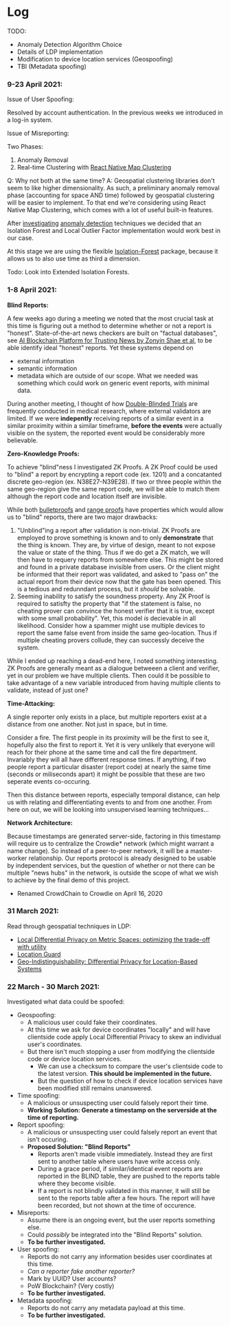 # Log

TODO:
* Anomaly Detection Algorithm Choice
* Details of LDP implementation
* Modification to device location services (Geospoofing)
* TBI (Metadata spoofing)

### 9-23 April 2021:

Issue of User Spoofing:

Resolved by account authentication. In the previous weeks we introduced in a log-in system.

Issue of Misreporting:

Two Phases:
1. Anomaly Removal
2. Real-time Clustering with [React Native Map Clustering](https://github.com/venits/react-native-map-clustering)

Q: Why not both at the same time?
A: Geospatial clustering libraries don't seem to like higher dimensionality. As such, a preliminary anomaly removal phase (accounting for space AND time) followed by geospatial clustering will be easier to implement. To that end we're considering using React Native Map Clustering, which comes with a lot of useful built-in features.

After [investigating](https://towardsdatascience.com/unsupervised-anomaly-detection-on-time-series-9bcee10ab473) [anomaly detection](https://medium.com/learningdatascience/anomaly-detection-techniques-in-python-50f650c75aaf) techniques we decided that an Isolation Forest and Local Outlier Factor implementation would work best in our case.

At this stage we are using the flexible [Isolation-Forest](https://www.npmjs.com/package/isolation-forest) package, because it allows us to also use time as third a dimension.

Todo: Look into Extended Isolation Forests.

### 1-8 April 2021:

**Blind Reports:**

A few weeks ago during a meeting we noted that the most crucial task at this time is figuring out a method to determine whether or not a report is "honest".
State-of-the-art news checkers are built on "factual databases", see [AI Blockchain Platform for Trusting News by Zonyin Shae et al](https://www.semanticscholar.org/paper/AI-Blockchain-Platform-for-Trusting-News-Shae-Tsai/c510a97a1f1909ea59b0458e1689224be0887dfd), to be able identify ideal "honest" reports. Yet these systems depend on
* external information
* semantic information
* metadata
which are outside of our scope. What we needed was something which could work on generic event reports, with minimal data. 

During another meeting, I thought of how [Double-Blinded Trials](https://en.wikipedia.org/wiki/Blinded_experiment#Double-blind_trials) are frequently conducted in medical research, where external validators are limited. If we were **indepently** receiving reports of a similar event in a similar proximity within a similar timeframe, **before the events** were actually visible on the system, the reported event would be considerably more believable.

**Zero-Knowledge Proofs:**

To achieve "blind"ness I investigated ZK Proofs. A ZK Proof could be used to "blind" a report by encrypting a report code (ex. 1201) and a concatanted discrete geo-region (ex. N38E27-N39E28). If two or three people within the same geo-region give the same report code, we will be able to match them although the report code and location itself are invisible.

While both [bulletproofs](https://www.youtube.com/watch?v=Adrh6BCc_Ao) and [range proofs](https://github.com/ing-bank/zkrp) have properties which would allow us to "blind" reports, there are two major drawbacks:

1. "Unblind"ing a report after validation is non-trivial. ZK Proofs are employed to prove something is known and to only **demonstrate** that the thing is known. They are, by virtue of design,  meant to not expose the value or state of the thing. Thus if we do get a ZK match, we will then have to requery reports from somewhere else. This might be stored and found in a private database invisible from users. Or the client might be informed that their report was validated, and asked to "pass on" the actual report from their device now that the gate has been opened. This is a tedious and redunndant process, but it _should_ be solvable.
2. Seeming inability to satisfy the soundness property. Any ZK Proof is required to satisfty the property that "if the statement is false, no cheating prover can convince the honest verifier that it is true, except with some small probability". Yet, this model _is_ decievable in all likelihood. Consider how a spammer might use multiple devices to report the same false event from inside the same geo-location. Thus if multiple cheating provers collude, they can successly deceive the system.

While I ended up reaching a dead-end here, I noted something interesting. ZK Proofs are generally meant as a dialogue betweeen a client and verifier, yet in our problem we have multiple clients. Then could it be possible to take advantage of a new variable introduced from having multiple clients to validate, instead of just one? 

**Time-Attacking:**

A single reporter only exists in a place, but multiple reporters exist at a distance from one another. Not just in space, but in time.

Consider a fire. The first people in its proximity will be the first to see it, hopefully also the first to report it. Yet it is very unlikely that everyone will reach for their phone at the same time and call the fire department. Invariably they will all have different response times. If anything, if two people report a particular disaster (report code) at nearly the same time (seconds or miliseconds apart) it might be possible that these are two seperate events co-occuring.

Then this distance between reports, especially temporal distance, can help us with relating and differentiating events to and from one another. From here on out, we will be looking into unsupervised learning techniques...

**Network Architecture:**

Because timestamps are generated server-side, factoring in this timestamp will require us to centralize the Crowdie* network (which might warrant a name change). So instead of a peer-to-peer network, it will be a master-worker relationship. Our reports protocol is already designed to be usable by independent services, but the question of whether or not there can be multiple "news hubs" in the network, is outside the scope of what we wish to achieve by the final demo of this project.

* Renamed CrowdChain to Crowdie on April 16, 2020

### 31 March 2021:
Read through geospatial techniques in LDP:
* [Local Differential Privacy on Metric Spaces: optimizing the trade-off with utility](https://ieeexplore.ieee.org/abstract/document/8429310?casa_token=O8AToF7tGy0AAAAA:uQtYMM1a_Btksx8yR9Yi8ehB8mCxAmCfUjUbUPiMln-EtrmC2m20z06XxX1ky1R4lQ1HkMKGqi4)
* [Location Guard](https://github.com/chatziko/location-guard)
* [Geo-Indistinguishability: Differential Privacy for Location-Based Systems](https://arxiv.org/abs/1212.1984)

### 22 March - 30 March 2021: 
Investigated what data could be spoofed:
* Geospoofing: 
  * A malicious user could fake their coordinates. 
  * At this time we ask for device coordinates "locally" and will have clientside code apply Local Differential Privacy to skew an individual user's coordinates.
  * But there isn't much stopping a user from modifying the clientside code or device location services.
    * We can use a checksum to compare the user's clientside code to the latest version. **This should be implemented in the future.**
    * But the question of how to check if device location services have been modified still remains unanswered.
* Time spoofing:
  * A malicious or unsuspecting user could falsely report their time.
  * **Working Solution: Generate a timestamp on the serverside at the time of reporting.**
* Report spoofing:
  * A malicious or unsuspecting user could falsely report an event that isn't occuring.
  * **Proposed Solution: "Blind Reports"**
    * Reports aren't made visible immediately. Instead they are first sent to another table where users have write access only.
    * During a grace period, if similar/identical event reports are reported in the BLIND table, they are pushed to the reports table where they become visible.
    * If a report is not blindly validated in this manner, it will still be sent to the reports table after a few hours. The report will have been recorded, but not shown at the time of occurence.
* Misreports:
  * Assume there is an ongoing event, but the user reports something else.
  * Could *possibly* be integrated into the "Blind Reports" solution.
  * **To be further investigated.**
* User spoofing:
  * Reports do not carry any information besides user coordinates at this time.
  * *Can a reporter fake another reporter?* 
  * Mark by UUID? User accounts?
  * PoW Blockchain? (Very costly)
  * **To be further investigated.**
* Metadata spoofing:
  * Reports do not carry any metadata payload at this time.
  * **To be further investigated.**
